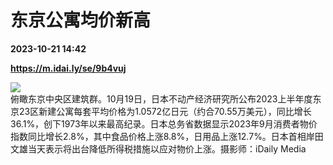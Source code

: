 # 东京公寓均价新高

**2023-10-21 14:42**

**https://m.idai.ly/se/9b4vuj**

![](http://pic.yupoo.com/fotomag/4189bc0f/5a5a8b49.jpg)  
俯瞰东京中央区建筑群。10月19日，日本不动产经济研究所公布2023上半年度东京23区新建公寓每套平均价格为1.0572亿日元（约合70.55万美元），同比增长36.1%，创下1973年以来最高纪录。日本总务省数据显示2023年9月消费者物价指数同比增长2.8%，其中食品价格上涨8.8%，日用品上涨12.7%。日本首相岸田文雄当天表示将出台降低所得税措施以应对物价上涨。摄影师：iDaily Media
